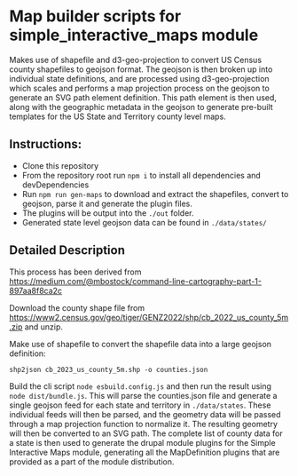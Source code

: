 # Map builder scripts for simple_interactive_maps module

Makes use of shapefile and d3-geo-projection to convert US Census county shapefiles to
geojson format.  The geojson is then broken up into individual state definitions, and
are processed using d3-geo-projection which scales and performs a map projection process
on the geojson to generate an SVG path element definition.  This path element is then
used, along with the geographic metadata in the geojson to generate pre-built templates
for the US State and Territory county level maps.

## Instructions:

- Clone this repository
- From the repository root run `npm i` to install all dependencies and devDependencies
- Run `npm run gen-maps` to download and extract the shapefiles, convert to geojson, parse it and generate the plugin files.
- The plugins will be output into the `./out` folder.
- Generated state level geojson data can be found in `./data/states/`

## Detailed Description

This process has been derived from https://medium.com/@mbostock/command-line-cartography-part-1-897aa8f8ca2c

Download the county shape file from https://www2.census.gov/geo/tiger/GENZ2022/shp/cb_2022_us_county_5m.zip
and unzip.

Make use of shapefile to convert the shapefile data into a large geojson definition:

`shp2json cb_2023_us_county_5m.shp -o counties.json`

Build the cli script `node esbuild.config.js` and then run the result using `node dist/bundle.js`.
This will parse the counties.json file and generate a single geojson feed for each state and
territory in `./data/states`.  These individual feeds will then be parsed, and the geometry data
will be passed through a map projection function to normalize it.  The resulting geometry will then
be converted to an SVG path.  The complete list of county data for a state is then used to generate
the drupal module plugins for the Simple Interactive Maps module, generating all the MapDefinition
plugins that are provided as a part of the module distribution.
